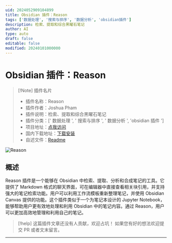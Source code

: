 ```yaml
---
uid: 2024052909104899
title: Obsidian 插件：Reason
tags: ['数据处理', '搜索与排序', '数据分析', 'obsidian插件']
description: 检索、提取和综合黑曜石笔记
author: AI
type: auto
draft: false
editable: false
modified: 20240101000000
---
```


# Obsidian 插件：Reason

> [!Note] 插件名片
> - 插件名称：Reason
> - 插件作者：Joshua Pham
> - 插件说明：检索、提取和综合黑曜石笔记
> - 插件分类：[' 数据处理 ', ' 搜索与排序 ', ' 数据分析 ', 'obsidian 插件 ']
> - 项目地址：[点我访问](https://github.com/jshph/obsidian-reason)
> - 国内下载地址：[下载安装](https://pkmer.cn/products/plugin/pluginMarket/?reason)
> - 自述文件：[Readme](https://ghproxy.net/https://raw.githubusercontent.com/jshph/obsidian-enzyme/master/README.md)

![Reason](https://cdn.pkmer.cn/covers/reason.gif!pkmer)

## 概述

Reason 插件是一个能够在 Obsidian 中检索、提取、分析和合成笔记的工具。它提供了 Markdown 格式的聊天界面，可在编辑器中直接查看相关块引用，并支持强大的笔记检索功能。用户可以利用工作流模板重新整理笔记，并使用 Obsidian Canvas 提供的功能。这个插件类似于一个为笔记本设计的 Jupyter Notebook，能够帮助用户更有效地处理和利用 Obsidian 中的笔记内容。通过 Reason，用户可以更加高效地管理和利用自己的笔记。

> [!help]
> 这篇插件文章还没有人贡献，欢迎占坑！
> 如果您有好的想法欢迎提交 PR 或者文末留言。

---



